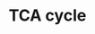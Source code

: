 ---
annotations:
- id: PW:0000026
  parent: classic metabolic pathway
  type: Pathway Ontology
  value: citric acid cycle pathway
authors:
- Kdahlquist
- MaintBot
- N.Fidelman
- M.Ramirez
- Khanspers
- Toxlab
- Egonw
- Ddigles
- Nuno
- Jmelius
- Mkutmon
- Eweitz
description: ''
last-edited: 2021-05-16
organisms:
- Rattus norvegicus
redirect_from:
- /index.php/Pathway:WP347
- /instance/WP347
revision: null
schema-jsonld:
- '@context': https://schema.org/
  '@id': https://wikipathways.github.io/pathways/WP347.html
  '@type': Dataset
  creator:
    '@type': Organization
    name: WikiPathways
  description: ''
  keywords:
  - Acetyl-CoA
  - Aco2
  - Citrate
  - Cs
  - Dlat
  - Dld
  - Electron Transport Chain
  - Fatty Acid Synthesis
  - Fh1
  - Fumarate
  - Glycolysis
  - Idh2
  - Idh3B
  - Idh3a
  - Idh3g
  - Isocitrate
  - Malate
  - Mdh1
  - Mllt4
  - Mor1
  - Ogdh
  - Oxaloacetate
  - Pc
  - Pdb
  - Pdha1
  - Pdha2
  - Pdhb
  - Pdhx
  - Pdk2
  - Pdk3
  - Pdk4
  - Pyruvate
  - Sdha
  - Sdhb
  - Sdhc
  - Sdhd
  - Succinate
  - Succinyl-CoA
  - Sucla2
  - Suclg1
  - Suclg2
  - alpha-Ketogluterate
  license: CC0
  name: TCA cycle
seo: CreativeWork
title: TCA cycle
wpid: WP347
---